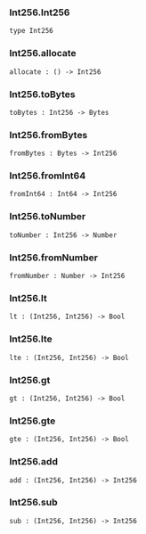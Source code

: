### Int256.**Int256**

```grain
type Int256
```

### Int256.**allocate**

```grain
allocate : () -> Int256
```

### Int256.**toBytes**

```grain
toBytes : Int256 -> Bytes
```

### Int256.**fromBytes**

```grain
fromBytes : Bytes -> Int256
```

### Int256.**fromInt64**

```grain
fromInt64 : Int64 -> Int256
```

### Int256.**toNumber**

```grain
toNumber : Int256 -> Number
```

### Int256.**fromNumber**

```grain
fromNumber : Number -> Int256
```

### Int256.**lt**

```grain
lt : (Int256, Int256) -> Bool
```

### Int256.**lte**

```grain
lte : (Int256, Int256) -> Bool
```

### Int256.**gt**

```grain
gt : (Int256, Int256) -> Bool
```

### Int256.**gte**

```grain
gte : (Int256, Int256) -> Bool
```

### Int256.**add**

```grain
add : (Int256, Int256) -> Int256
```

### Int256.**sub**

```grain
sub : (Int256, Int256) -> Int256
```

